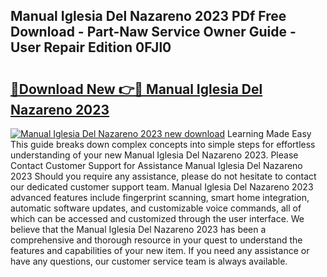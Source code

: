 ## Manual Iglesia Del Nazareno 2023 PDf Free Download - Part-Naw Service Owner Guide - User Repair Edition 0FJl0

# <h2><a href="http://bc23227.oget.top/?id=Manual+Iglesia+Del+Nazareno+2023">🔗Download New 👉🔴 Manual Iglesia Del Nazareno 2023</a></h2>

[![Manual Iglesia Del Nazareno 2023 new download](https://i.imgur.com/5g1atiW.png)](http://bc23227.oget.top/?id=Manual+Iglesia+Del+Nazareno+2023)
Learning Made Easy This guide breaks down complex concepts into simple steps for effortless understanding of your new Manual Iglesia Del Nazareno 2023. Please Contact Customer Support for Assistance Manual Iglesia Del Nazareno 2023 Should you require any assistance, please do not hesitate to contact our dedicated customer support team. Manual Iglesia Del Nazareno 2023 advanced features include fingerprint scanning, smart home integration, automatic software updates, and customizable voice commands, all of which can be accessed and customized through the user interface. We believe that the Manual Iglesia Del Nazareno 2023 has been a comprehensive and thorough resource in your quest to understand the features and capabilities of your new item. If you need any assistance or have any questions, our customer service team is always available.
